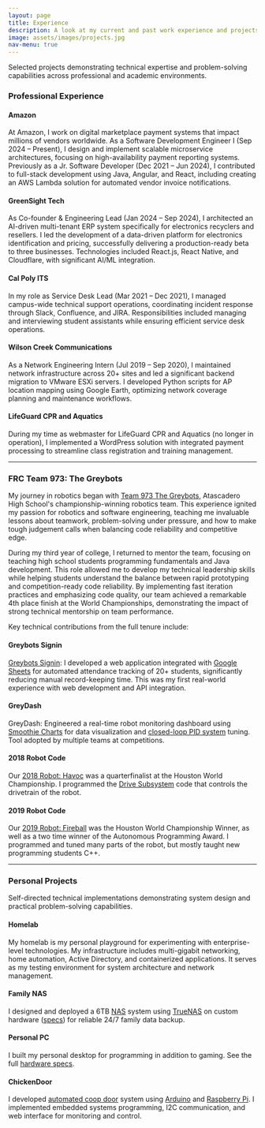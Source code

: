 ```yaml
---
layout: page
title: Experience
description: A look at my current and past work experience and projects
image: assets/images/projects.jpg
nav-menu: true
---
```


Selected projects demonstrating technical expertise and problem-solving capabilities across professional and academic environments.

### Professional Experience

#### Amazon

At Amazon, I work on digital marketplace payment systems that impact millions of vendors worldwide. As a Software Development Engineer I (Sep 2024 – Present), I design and implement scalable microservice architectures, focusing on high-availability payment reporting systems. Previously as a Jr. Software Developer (Dec 2021 – Jun 2024), I contributed to full-stack development using Java, Angular, and React, including creating an AWS Lambda solution for automated vendor invoice notifications.

#### GreenSight Tech

As Co-founder & Engineering Lead (Jan 2024 – Sep 2024), I architected an AI-driven multi-tenant ERP system specifically for electronics recyclers and resellers. I led the development of a data-driven platform for electronics identification and pricing, successfully delivering a production-ready beta to three businesses. Technologies included React.js, React Native, and Cloudflare, with significant AI/ML integration.

#### Cal Poly ITS

In my role as Service Desk Lead (Mar 2021 – Dec 2021), I managed campus-wide technical support operations, coordinating incident response through Slack, Confluence, and JIRA. Responsibilities included managing and interviewing student assistants while ensuring efficient service desk operations.

#### Wilson Creek Communications

As a Network Engineering Intern (Jul 2019 – Sep 2020), I maintained network infrastructure across 20+ sites and led a significant backend migration to VMware ESXi servers. I developed Python scripts for AP location mapping using Google Earth, optimizing network coverage planning and maintenance workflows.

#### LifeGuard CPR and Aquatics

During my time as webmaster for LifeGuard CPR and Aquatics (no longer in operation), I implemented a WordPress solution with integrated payment processing to streamline class registration and training management.

---

### FRC Team 973: The Greybots

My journey in robotics began with [Team 973 The Greybots](https://greybots.com), Atascadero High School's championship-winning robotics team. This experience ignited my passion for robotics and software engineering, teaching me invaluable lessons about teamwork, problem-solving under pressure, and how to make tough judgement calls when balancing code reliability and competitive edge.

During my third year of college, I returned to mentor the team, focusing on teaching high school students programming fundamentals and Java development. This role allowed me to develop my technical leadership skills while helping students understand the balance between rapid prototyping and competition-ready code reliability. By implementing fast iteration practices and emphasizing code quality, our team achieved a remarkable 4th place finish at the World Championships, demonstrating the impact of strong technical mentorship on team performance.

Key technical contributions from the full tenure include:

#### Greybots Signin

[Greybots Signin](https://github.com/Team973/greybots-signin): I developed a web application integrated with [Google Sheets](https://sheets.google.com) for automated attendance tracking of 20+ students, significantly reducing manual record-keeping time. This was my first real-world experience with web development and API integration.

#### GreyDash

GreyDash: Engineered a real-time robot monitoring dashboard using [Smoothie Charts](http://smoothiecharts.org) for data visualization and [closed-loop PID system](https://en.wikipedia.org/wiki/PID_controller) tuning. Tool adopted by multiple teams at competitions.

#### 2018 Robot Code

Our [2018 Robot: Havoc](https://github.com/Team973/2018-inseason) was a quarterfinalist at the Houston World Championship. I programmed the [Drive Subsystem](https://github.com/Team973/2018-inseason/blob/dev/src/subsystems/Drive.h) code that controls the drivetrain of the robot.

#### 2019 Robot Code

Our [2019 Robot: Fireball](https://github.com/Team973/2019-inseason) was the Houston World Championship Winner, as well as a two time winner of the Autonomous Programming Award. I programmed and tuned many parts of the robot, but mostly taught new programming students C++.

---

### Personal Projects

Self-directed technical implementations demonstrating system design and practical problem-solving capabilities.

#### Homelab

My homelab is my personal playground for experimenting with enterprise-level technologies.  My infrastructure includes multi-gigabit networking, home automation, Active Directory, and containerized applications. It serves as my testing environment for system architecture and network management.

#### Family NAS

I designed and deployed a 6TB [NAS](https://en.wikipedia.org/wiki/Network-attached_storage) system using [TrueNAS](https://truenas.org) on custom hardware ([specs](https://pcpartpicker.com/list/G96XRk)) for reliable 24/7 family data backup.

#### Personal PC

I built my personal desktop for programming in addition to gaming. See the full [hardware specs](https://pcpartpicker.com/list/mxDdFG).

#### ChickenDoor

I developed [automated coop door](https://github.com/Chris2fourlaw/ChickenDoor) system using [Arduino](https://www.arduino.cc) and [Raspberry Pi](https://www.raspberrypi.org). I implemented embedded systems programming, I2C communication, and web interface for monitoring and control.
